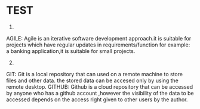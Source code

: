 # TEST
1)
AGILE: Agile is an iterative software  development approach.it is suitable for projects which have regular updates in requirements/function
  for example: a banking application,it is suitable for small projects.
  

2) 
  GIT: Git is a local repository that can used on a remote machine to store files and other data. the stored data can be accesed only by          using the remote desktop.
 GITHUB: Github is a cloud repository that can be accessed by anyone who has a github account ,however the visibility of the data to be              accessed depends on the access right given to other users by the author. 
